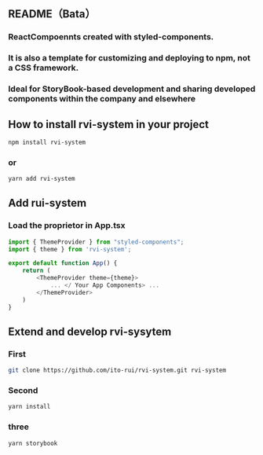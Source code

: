 ## README（Bata）

### ReactCompoennts created with styled-components.

### It is also a template for customizing and deploying to npm, not a CSS framework.

### Ideal for StoryBook-based development and sharing developed components within the company and elsewhere

## How to install rvi-system in your project

```bash
npm install rvi-system

```

### or

```bash
yarn add rvi-system
```

## Add rui-system

### Load the proprietor in App.tsx

```typescript
import { ThemeProvider } from "styled-components";
import { theme } from 'rvi-system';

export default function App() {
    return (
        <ThemeProvider theme={theme}>
            ... </ Your App Components> ...
        </ThemeProvider>
    )
}

```

## Extend and develop rvi-sysytem

### First

```bash
git clone https://github.com/ito-rui/rvi-system.git rvi-system
```

### Second

```bash
yarn install
```

### three

```bash
yarn storybook
```
